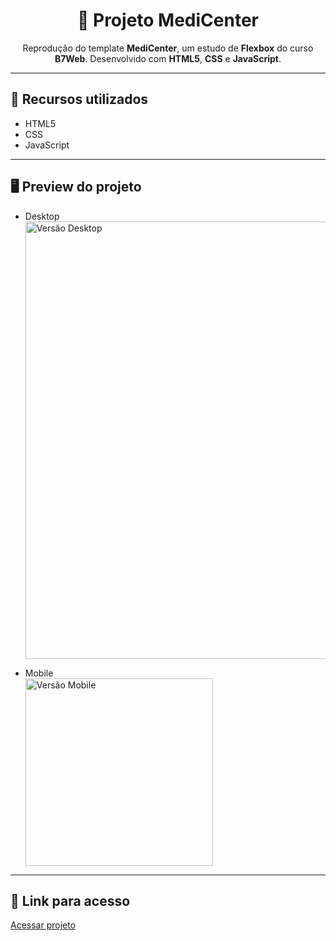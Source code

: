 <h1 align="center">🏥 Projeto MediCenter</h1>

<p align="center">
  Reprodução do template <b>MediCenter</b>, um estudo de <b>Flexbox</b> do curso <b>B7Web</b>. Desenvolvido com <b>HTML5</b>, <b>CSS</b> e <b>JavaScript</b>.
</p>

---

## 🚀 Recursos utilizados
- HTML5  
- CSS
- JavaScript 

---

## 🖥 Preview do projeto

- Desktop
  <br>
  <img src="https://github.com/user-attachments/assets/522ef215-6f6c-403e-a4f9-e13a8d6a7d48" alt="Versão Desktop" width="700"/>

- Mobile
  <br>
  <img src="https://github.com/user-attachments/assets/f32fdd38-f210-41f8-b289-e065f735e268" alt="Versão Mobile" width="300"/>

---

## 🔗 Link para acesso
[Acessar projeto](https://modernhost.com.br/curso/html/medicenter/)